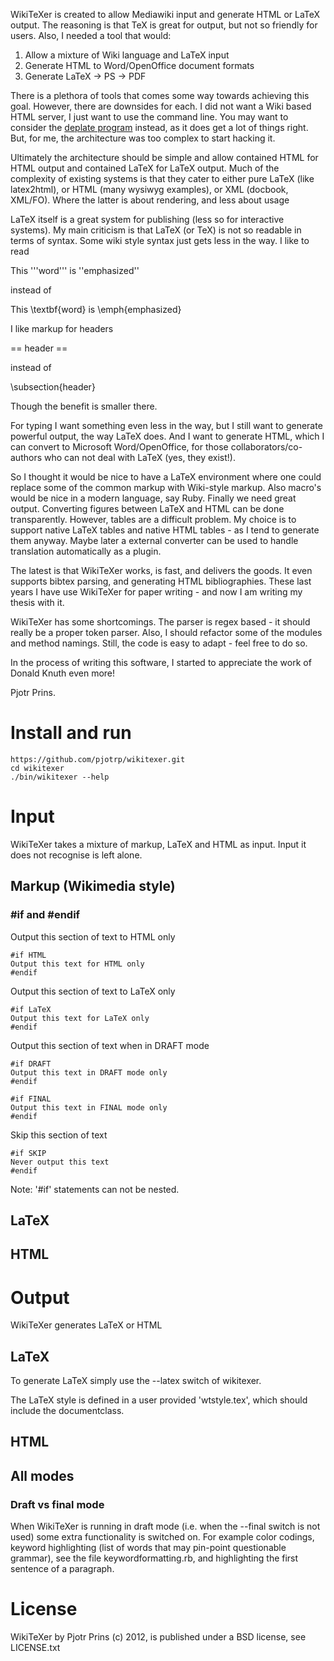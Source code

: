 WikiTeXer is created to allow Mediawiki input and
generate HTML or LaTeX output. The reasoning is that TeX is great for output, but
not so friendly for users. Also, I needed a tool that would:

1. Allow a mixture of Wiki language and LaTeX input
2. Generate HTML to Word/OpenOffice document formats
3. Generate LaTeX -> PS -> PDF

There is a plethora of tools that comes some way towards achieving
this goal.  However, there are downsides for each. I did not want a
Wiki based HTML server, I just want to use the command line. You may
want to consider the [deplate
program](http://deplate.sourceforge.net/) instead, as it does get a
lot of things right. But, for me, the architecture was too complex to
start hacking it.

Ultimately the architecture should be simple and allow contained HTML
for HTML output and contained LaTeX for LaTeX output. Much of the
complexity of existing systems is that they cater to either pure LaTeX
(like latex2html), or HTML (many wysiwyg examples), or XML (docbook,
XML/FO). Where the latter is about rendering, and less about usage

LaTeX itself is a great system for publishing (less so for interactive
systems). My main criticism is that LaTeX (or TeX) is not so readable
in terms of syntax. Some wiki style syntax just gets less in the way.
I like to read

  This '''word''' is ''emphasized''

instead of

  This \textbf{word} is \emph{emphasized}

I like markup for headers

  == header ==

instead of 

  \subsection{header}

Though the benefit is smaller there.

For typing I want something even less in the way, but I still want to
generate powerful output, the way LaTeX does. And I want to generate
HTML, which I can convert to Microsoft Word/OpenOffice, for those
collaborators/co-authors who can not deal with LaTeX (yes, they
exist!).

So I thought it would be nice to have a LaTeX environment where one could replace some
of the common markup with Wiki-style markup. Also macro's would be nice in a
modern language, say Ruby.  Finally we need great output. Converting figures
between LaTeX and HTML can be done transparently.  However, tables are a
difficult problem. My choice is to support native LaTeX tables and native HTML
tables - as I tend to generate them anyway. Maybe later a external converter
can be used to handle translation automatically as a plugin.

The latest is that WikiTeXer works, is fast, and delivers the goods.
It even supports bibtex parsing, and generating HTML bibliographies.
These last years I have use WikiTeXer for paper writing - and now I am
writing my thesis with it.

WikiTeXer has some shortcomings. The parser is regex based - it should
really be a proper token parser. Also, I should refactor some of the
modules and method namings. Still, the code is easy to adapt - feel
free to do so.

In the process of writing this software, I started to appreciate the
work of Donald Knuth even more!

Pjotr Prins.

# Install and run

    https://github.com/pjotrp/wikitexer.git
    cd wikitexer
    ./bin/wikitexer --help

# Input

WikiTeXer takes a mixture of markup, LaTeX and HTML as input.
Input it does not recognise is left alone.

## Markup (Wikimedia style)

### #if and #endif

Output this section of text to HTML only

    #if HTML
    Output this text for HTML only
    #endif

Output this section of text to LaTeX only

    #if LaTeX
    Output this text for LaTeX only
    #endif

Output this section of text when in DRAFT mode

    #if DRAFT
    Output this text in DRAFT mode only
    #endif

    #if FINAL
    Output this text in FINAL mode only
    #endif

Skip this section of text

    #if SKIP
    Never output this text
    #endif

Note: '#if' statements can not be nested.

## LaTeX

## HTML

# Output

WikiTeXer generates LaTeX or HTML

## LaTeX

To generate LaTeX simply use the --latex switch of wikitexer.

The LaTeX style is defined in a user provided 'wtstyle.tex', which
should include the documentclass.

## HTML

## All modes

### Draft vs final mode

When WikiTeXer is running in draft mode (i.e. when the --final switch
is not used) some extra functionality is switched on. For example
color codings, keyword highlighting (list of words that may
pin-point questionable grammar), see the file keywordformatting.rb, and
highlighting the first sentence of a paragraph.

# License

WikiTeXer by Pjotr Prins (c) 2012, is published under a BSD license, see LICENSE.txt


